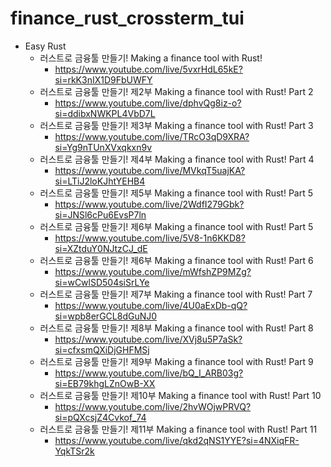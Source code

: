 # finance_rust_crossterm_tui

- Easy Rust
  - 러스트로 금융툴 만들기! Making a finance tool with Rust!
    - https://www.youtube.com/live/5vxrHdL65kE?si=rkK3nIX1D9FbUWFY
  - 러스트로 금융툴 만들기! 제2부 Making a finance tool with Rust! Part 2
    - https://www.youtube.com/live/dphvQg8iz-o?si=ddibxNWKPL4VbD7L
  - 러스트로 금융툴 만들기! 제3부 Making a finance tool with Rust! Part 3
    - https://www.youtube.com/live/TRcO3qD9XRA?si=Yg9nTUnXVxqkxn9v
  - 러스트로 금융툴 만들기! 제4부 Making a finance tool with Rust! Part 4
    - https://www.youtube.com/live/MVkqT5uajKA?si=LTiJ2loKJhtYEHB4
  - 러스트로 금융툴 만들기! 제5부 Making a finance tool with Rust! Part 5
    - https://www.youtube.com/live/2WdfI279Gbk?si=JNSl6cPu6EvsP7ln
  - 러스트로 금융툴 만들기! 제6부 Making a finance tool with Rust! Part 5
    - https://www.youtube.com/live/5V8-1n6KKD8?si=XZtduY0NJtzCJ_dE
  - 러스트로 금융툴 만들기! 제6부 Making a finance tool with Rust! Part 6
    - https://www.youtube.com/live/mWfshZP9MZg?si=wCwlSD504siSrLYe
  - 러스트로 금융툴 만들기! 제7부 Making a finance tool with Rust! Part 7
    - https://www.youtube.com/live/4U0aExDb-qQ?si=wpb8erGCL8dGuNJ0
  - 러스트로 금융툴 만들기! 제8부 Making a finance tool with Rust! Part 8
    - https://www.youtube.com/live/XVj8u5P7aSk?si=cfxsmQXiDjGHFMSj
  - 러스트로 금융툴 만들기! 제9부 Making a finance tool with Rust! Part 9
    - https://www.youtube.com/live/bQ_I_ARB03g?si=EB79khgLZnOwB-XX
  - 러스트로 금융툴 만들기! 제10부 Making a finance tool with Rust! Part 10
    - https://www.youtube.com/live/2hvWOjwPRVQ?si=pQXcsjZ4Cvkof_74
  - 러스트로 금융툴 만들기! 제11부 Making a finance tool with Rust! Part 11
    - https://www.youtube.com/live/qkd2qNS1YYE?si=4NXiqFR-YqkTSr2k
